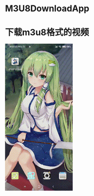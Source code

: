# M3U8DownloadApp
# 下载m3u8格式的视频
![image](https://github.com/chicz/M3U8DownloadApp/blob/master/gif/2020-09-26-15-31-43-114.gif)
